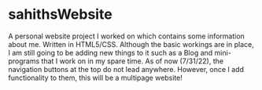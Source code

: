 # sahithsWebsite
A personal website project I worked on which contains some information about me. Written in HTML5/CSS. Although the basic workings are in place, I am still 
going to be adding new things to it such as a Blog and mini-programs that I work on in my spare time. As of now (7/31/22), the navigation buttons at the top
do not lead anywhere. However, once I add functionality to them, this will be a multipage website!
